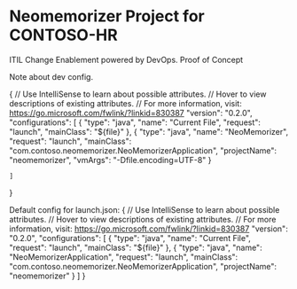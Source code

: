 # Neomemorizer Project for CONTOSO-HR

ITIL Change Enablement powered by DevOps. Proof of Concept

Note about dev config.

{
    // Use IntelliSense to learn about possible attributes.
    // Hover to view descriptions of existing attributes.
    // For more information, visit: https://go.microsoft.com/fwlink/?linkid=830387
    "version": "0.2.0",
    "configurations": [
        {
            "type": "java",
            "name": "Current File",
            "request": "launch",
            "mainClass": "${file}"
        },
        {
            "type": "java",
            "name": "NeoMemorizer",
            "request": "launch",
            "mainClass": "com.contoso.neomemorizer.NeoMemorizerApplication",
            "projectName": "neomemorizer", 
            "vmArgs": "-Dfile.encoding=UTF-8"
        }

    ]
}

Default config for launch.json:
{
    // Use IntelliSense to learn about possible attributes.
    // Hover to view descriptions of existing attributes.
    // For more information, visit: https://go.microsoft.com/fwlink/?linkid=830387
    "version": "0.2.0",
    "configurations": [
        {
            "type": "java",
            "name": "Current File",
            "request": "launch",
            "mainClass": "${file}"
        },
        {
            "type": "java",
            "name": "NeoMemorizerApplication",
            "request": "launch",
            "mainClass": "com.contoso.neomemorizer.NeoMemorizerApplication",
            "projectName": "neomemorizer"
        }
    ]
}